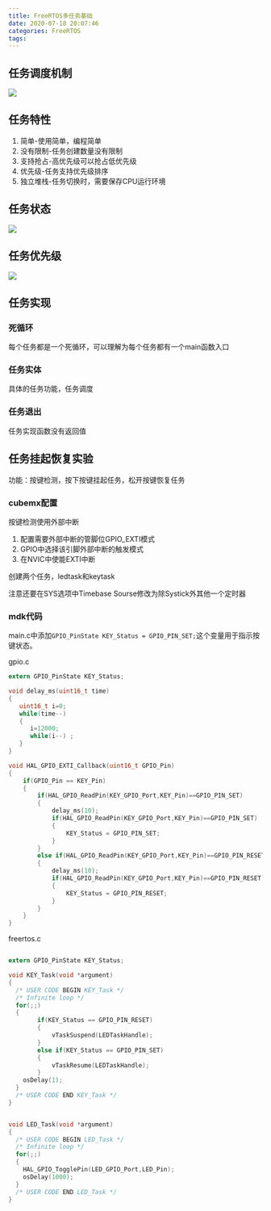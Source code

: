 ```yaml
---
title: FreeRTOS多任务基础
date: 2020-07-18 20:07:46
categories: FreeRTOS
tags:
---
```


## 任务调度机制

<img src="http://m.qpic.cn/psc?/V11NehB63qJi50/xZikVHqhLrt9jsfqm9tF*Ugvmb7pnE4H33M6c631poa0pBgFVpqEvDJxFznq39nh3SXW4gVHJ9J23j8gogzVqg!!/b&bo=wQQrAwAAAAARB90!&rf=viewer_4">

## 任务特性

1. 简单-使用简单，编程简单
2. 没有限制-任务创建数量没有限制
3. 支持抢占-高优先级可以抢占低优先级
4. 优先级-任务支持优先级排序
5. 独立堆栈-任务切换时，需要保存CPU运行环境

## 任务状态

<img src = "http://m.qpic.cn/psc?/V11NehB63qJi50/xZikVHqhLrt9jsfqm9tF*bpFp8uiuO6QrBdAjQPGLkbvVDQh41q6b9hiATFB2*oThivXZpN3bCj9qArfZDFVog!!/b&bo=XAMxAwAAAAARB10!&rf=viewer_4">

## 任务优先级

<img src = "http://m.qpic.cn/psc?/V11NehB63qJi50/xZikVHqhLrt9jsfqm9tF*XDOOqSg.UA8y5RdeNIu6p8.dmN.sxXMGjtYgp9PkJAMRD3jv54cW2maDWE1v4q6XQ!!/b&bo=CgPoAgAAAAARB9M!&rf=viewer_4">

## 任务实现

### 死循环

每个任务都是一个死循环，可以理解为每个任务都有一个main函数入口

### 任务实体

具体的任务功能，任务调度

### 任务退出

任务实现函数没有返回值


## 任务挂起恢复实验

功能：按键检测，按下按键挂起任务，松开按键恢复任务

### cubemx配置

按键检测使用外部中断

1. 配置需要外部中断的管脚位GPIO_EXTI模式
2. GPIO中选择该引脚外部中断的触发模式
3. 在NVIC中使能EXTI中断

创建两个任务，ledtask和keytask

注意还要在SYS选项中Timebase Sourse修改为除Systick外其他一个定时器

### mdk代码

main.c中添加`GPIO_PinState KEY_Status = GPIO_PIN_SET;`这个变量用于指示按键状态。

gpio.c

``` c
extern GPIO_PinState KEY_Status;

void delay_ms(uint16_t time)
{    
   uint16_t i=0;  
   while(time--)
   {
      i=12000;  
      while(i--) ;    
   }
}

void HAL_GPIO_EXTI_Callback(uint16_t GPIO_Pin)
{
	if(GPIO_Pin == KEY_Pin)
	{
		if(HAL_GPIO_ReadPin(KEY_GPIO_Port,KEY_Pin)==GPIO_PIN_SET)
		{
			delay_ms(10);
			if(HAL_GPIO_ReadPin(KEY_GPIO_Port,KEY_Pin)==GPIO_PIN_SET)
			{
				KEY_Status = GPIO_PIN_SET;
			}
		}
		else if(HAL_GPIO_ReadPin(KEY_GPIO_Port,KEY_Pin)==GPIO_PIN_RESET)
		{
			delay_ms(10);
			if(HAL_GPIO_ReadPin(KEY_GPIO_Port,KEY_Pin)==GPIO_PIN_RESET)
			{
				KEY_Status = GPIO_PIN_RESET;
			}
		}
	}
}


```

freertos.c

``` c

extern GPIO_PinState KEY_Status;

void KEY_Task(void *argument)
{
  /* USER CODE BEGIN KEY_Task */
  /* Infinite loop */
  for(;;)
  {
		if(KEY_Status == GPIO_PIN_RESET)
		{
			vTaskSuspend(LEDTaskHandle);
		}
		else if(KEY_Status == GPIO_PIN_SET)
		{
			vTaskResume(LEDTaskHandle);
		}
    osDelay(1);
  }
  /* USER CODE END KEY_Task */
}


void LED_Task(void *argument)
{
  /* USER CODE BEGIN LED_Task */
  /* Infinite loop */
  for(;;)
  {
	HAL_GPIO_TogglePin(LED_GPIO_Port,LED_Pin);
    osDelay(1000);
  }
  /* USER CODE END LED_Task */
}


```